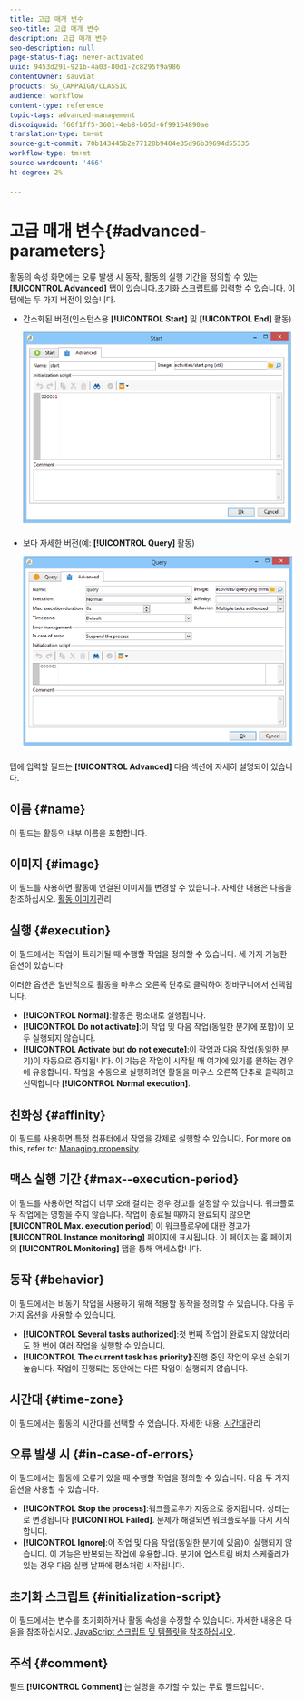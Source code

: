 ```yaml
---
title: 고급 매개 변수
seo-title: 고급 매개 변수
description: 고급 매개 변수
seo-description: null
page-status-flag: never-activated
uuid: 9453d291-921b-4a03-80d1-2c8295f9a986
contentOwner: sauviat
products: SG_CAMPAIGN/CLASSIC
audience: workflow
content-type: reference
topic-tags: advanced-management
discoiquuid: f66f1ff5-3601-4eb8-b05d-6f99164890ae
translation-type: tm+mt
source-git-commit: 70b143445b2e77128b9404e35d96b39694d55335
workflow-type: tm+mt
source-wordcount: '466'
ht-degree: 2%

---
```



# 고급 매개 변수{#advanced-parameters}

활동의 속성 화면에는 오류 발생 시 동작, 활동의 실행 기간을 정의할 수 있는 **[!UICONTROL Advanced]** 탭이 있습니다.초기화 스크립트를 입력할 수 있습니다. 이 탭에는 두 가지 버전이 있습니다.

* 간소화된 버전(인스턴스용 **[!UICONTROL Start]** 및 **[!UICONTROL End]** 활동)

   ![](assets/wf-advanced-basic.png)

* 보다 자세한 버전(예: **[!UICONTROL Query]** 활동)

   ![](assets/wf-advanced-full.png)

탭에 입력할 필드는 **[!UICONTROL Advanced]** 다음 섹션에 자세히 설명되어 있습니다.

## 이름 {#name}

이 필드는 활동의 내부 이름을 포함합니다.

## 이미지 {#image}

이 필드를 사용하면 활동에 연결된 이미지를 변경할 수 있습니다. 자세한 내용은 다음을 참조하십시오. [활동 이미지](../../workflow/using/managing-activity-images.md)관리

## 실행 {#execution}

이 필드에서는 작업이 트리거될 때 수행할 작업을 정의할 수 있습니다. 세 가지 가능한 옵션이 있습니다.

이러한 옵션은 일반적으로 활동을 마우스 오른쪽 단추로 클릭하여 장바구니에서 선택됩니다.

* **[!UICONTROL Normal]**:활동은 평소대로 실행됩니다.
* **[!UICONTROL Do not activate]**:이 작업 및 다음 작업(동일한 분기에 포함)이 모두 실행되지 않습니다.
* **[!UICONTROL Activate but do not execute]**:이 작업과 다음 작업(동일한 분기)이 자동으로 중지됩니다. 이 기능은 작업이 시작될 때 여기에 있기를 원하는 경우에 유용합니다. 작업을 수동으로 실행하려면 활동을 마우스 오른쪽 단추로 클릭하고 선택합니다 **[!UICONTROL Normal execution]**.

## 친화성 {#affinity}

이 필드를 사용하면 특정 컴퓨터에서 작업을 강제로 실행할 수 있습니다. For more on this, refer to: [Managing propensity](../../workflow/using/managing-propensity.md).

## 맥스 실행 기간 {#max--execution-period}

이 필드를 사용하면 작업이 너무 오래 걸리는 경우 경고를 설정할 수 있습니다. 워크플로우 작업에는 영향을 주지 않습니다. 작업이 종료될 때까지 완료되지 않으면 **[!UICONTROL Max. execution period]** 이 워크플로우에 대한 경고가 **[!UICONTROL Instance monitoring]** 페이지에 표시됩니다. 이 페이지는 홈 페이지의 **[!UICONTROL Monitoring]** 탭을 통해 액세스합니다.

## 동작 {#behavior}

이 필드에서는 비동기 작업을 사용하기 위해 적용할 동작을 정의할 수 있습니다. 다음 두 가지 옵션을 사용할 수 있습니다.

* **[!UICONTROL Several tasks authorized]**:첫 번째 작업이 완료되지 않았더라도 한 번에 여러 작업을 실행할 수 있습니다.
* **[!UICONTROL The current task has priority]**:진행 중인 작업의 우선 순위가 높습니다. 작업이 진행되는 동안에는 다른 작업이 실행되지 않습니다.

## 시간대 {#time-zone}

이 필드에서는 활동의 시간대를 선택할 수 있습니다. 자세한 내용: [시간대](../../workflow/using/managing-time-zones.md)관리

## 오류 발생 시 {#in-case-of-errors}

이 필드에서는 활동에 오류가 있을 때 수행할 작업을 정의할 수 있습니다. 다음 두 가지 옵션을 사용할 수 있습니다.

* **[!UICONTROL Stop the process]**:워크플로우가 자동으로 중지됩니다. 상태는 로 변경됩니다 **[!UICONTROL Failed]**. 문제가 해결되면 워크플로우를 다시 시작합니다.
* **[!UICONTROL Ignore]**:이 작업 및 다음 작업(동일한 분기에 있음)이 실행되지 않습니다. 이 기능은 반복되는 작업에 유용합니다. 분기에 업스트림 배치 스케줄러가 있는 경우 다음 실행 날짜에 평소처럼 시작됩니다.

## 초기화 스크립트 {#initialization-script}

이 필드에서는 변수를 초기화하거나 활동 속성을 수정할 수 있습니다. 자세한 내용은 다음을 참조하십시오. [JavaScript 스크립트 및 템플릿을 참조하십시오](../../workflow/using/javascript-scripts-and-templates.md).

## 주석 {#comment}

필드 **[!UICONTROL Comment]** 는 설명을 추가할 수 있는 무료 필드입니다.
